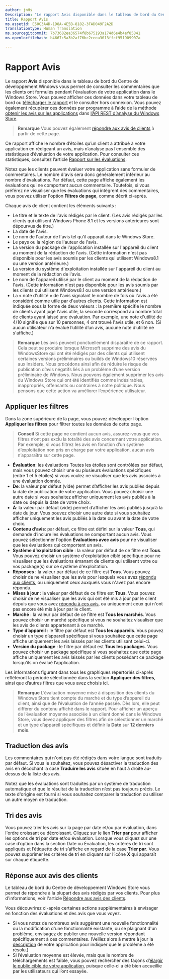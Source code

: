 ```yaml
---
author: jnHs
Description: "Le rapport Avis disponible dans le tableau de bord du Centre de développement Windows vous permet de consulter les commentaires que les clients ont formulés pendant l’évaluation de votre application dans le Windows Store."
title: Rapport Avis
ms.assetid: E50C3A4D-1D8A-4E5B-8182-3FAD049F2A2D
translationtype: Human Translation
ms.sourcegitcommit: 7b73682ea36574f8b675193a174d6e4b4ef85841
ms.openlocfilehash: b4667c5a3b2af76bc2ceea3013ffcf951909907a

---
```


# Rapport Avis


Le rapport **Avis** disponible dans le tableau de bord du Centre de développement Windows vous permet de consulter les commentaires que les clients ont formulés pendant l'évaluation de votre application dans le Windows Store. Vous pouvez afficher ces données dans votre tableau de bord ou [télécharger le rapport](download-analytic-reports.md) et le consulter hors connexion. Vous pouvez également récupérer ces données par programme à l’aide de la méthode [obtenir les avis sur les applications](../monetize/get-app-reviews.md) dans [l’API REST d’analyse du Windows Store](../monetize/access-analytics-data-using-windows-store-services.md).

> **Remarque** Vous pouvez également [répondre aux avis de clients](respond-to-customer-reviews.md) à partir de cette page.

Ce rapport affiche le nombre d’étoiles qu’un client a attribué à votre application en rédigeant un avis, mais n’analyse pas l’ensemble des statistiques d’évaluation de votre application. Pour consulter ces statistiques, consultez l’article [Rapport sur les évaluations](ratings-report.md).

Notez que les clients peuvent évaluer votre application sans formuler de commentaires. Le nombre d'avis sera donc généralement inférieur au nombre d'évaluations. Par défaut, cette page affiche également les évaluations qui ne comportent aucun commentaire. Toutefois, si vous préférez ne visualiser que les évaluations qui intègrent des commentaires, vous pouvez utiliser l'option **Filtres de page**, comme décrit ci-après.

Chaque avis de client contient les éléments suivants :

-   Le titre et le texte de l'avis rédigés par le client. (Les avis rédigés par les clients qui utilisent Windows Phone 8.1 et les versions antérieures sont dépourvus de titre.)
-   La date de l'avis.
-   Le nom de l'auteur de l'avis tel qu'il apparaît dans le Windows Store.
-   Le pays ou la région de l'auteur de l'avis.
-   La version du package de l'application installée sur l'appareil du client au moment de la rédaction de l'avis. (Cette information n'est pas disponible pour les avis soumis par les clients qui utilisent Windows8.1 ou une version antérieure.)
-   La version du système d'exploitation installée sur l'appareil du client au moment de la rédaction de l'avis.
-   Le nom de l'appareil utilisé par le client au moment de la rédaction de l'avis. (Cette information n'est pas disponible pour les avis soumis par les clients qui utilisent Windows8.1 ou une version antérieure.)
-   La « note d'utilité » de l'avis signalant le nombre de fois où l'avis a été considéré comme utile par d'autres clients. Cette information est indiquée sous la forme de deux valeurs : la première spécifie le nombre de clients ayant jugé l'avis utile, la seconde correspond au nombre total de clients ayant laissé une évaluation. Par exemple, une note d'utilité de 4/10 signifie que sur 10 personnes, 4 ont trouvé l'avis utile, et 6 non. (Si aucun utilisateur n’a évalué l’utilité d’un avis, aucune note d’utilité ne s'affiche.)

> **Remarque** Les avis peuvent ponctuellement disparaître de ce rapport. Cela peut se produire lorsque Microsoft supprime des avis du WindowsStore qui ont été rédigés par des clients qui utilisent certaines versions préliminaires ou builds de Windows10 réservées aux Insiders. Nous procédons ainsi afin de réduire le risque de publication d’avis négatifs liés à un problème d’une version préliminaire de Windows. Nous pouvons également supprimer les avis du Windows Store qui ont été identifiés comme indésirables, inappropriés, offensants ou contraires à notre politique. Nous pensons que cette action va améliorer l’expérience utilisateur.

## Appliquer les filtres


Dans la zone supérieure de la page, vous pouvez développer l’option **Appliquer les filtres** pour filtrer toutes les données de cette page.

>**Conseil** Si cette page ne contient aucun avis, assurez-vous que vos filtres n’ont pas exclu la totalité des avis concernant votre application. Par exemple, si vous filtrez les avis en fonction d’un système d’exploitation non pris en charge par votre application, aucun avis n’apparaîtra sur cette page.

-   **Évaluation**: les évaluations Toutes les étoiles sont contrôlées par défaut, mais vous pouvez choisir une ou plusieurs évaluations spécifiques (entre 1 et 5 étoiles) si vous voulez ne visualiser que les avis associés à une évaluation donnée.
-   **De**: la valeur par défaut (vide) permet d’afficher les avis publiés depuis la date de publication de votre application. Vous pouvez choisir une autre date si vous souhaitez afficher uniquement les avis publiés à la date ou depuis la date de votre choix.
-   **À**: la valeur par défaut (vide) permet d’afficher les avis publiés jusqu’à la date du jour. Vous pouvez choisir une autre date si vous souhaitez afficher uniquement les avis publiés à la date ou avant la date de votre choix.
-   **Contenu d’avis**: par défaut, ce filtre est défini sur la valeur **Tous**, qui demande d’inclure les évaluations ne comportant aucun avis. Vous pouvez sélectionner l'option **Évaluations avec avis** pour ne visualiser que les évaluations qui comportent un avis.
-   **Système d’exploitation cible** : la valeur par défaut de ce filtre est **Tous**. Vous pouvez choisir un système d'exploitation ciblé spécifique pour ne visualiser que les évaluations émanant de clients qui utilisent votre ou vos package(s) sur ce système d'exploitation.
-   **Réponses** : la valeur par défaut de ce filtre est **Tous**. Vous pouvez choisir de ne visualiser que les avis pour lesquels vous avez [répondu aux clients](respond-to-customer-reviews.md), ou uniquement ceux auxquels vous n'avez pas encore répondu.
-   **Mises à jour** : la valeur par défaut de ce filtre est **Tous**. Vous pouvez choisir de ne visualiser que les avis qui ont été mis à jour par le client depuis que vous avez [répondu à ces avis](respond-to-customer-reviews.md), ou uniquement ceux qui n'ont pas encore été mis à jour par le client.
-   **Marché** : la valeur par défaut de ce filtre est **Tous les marchés**. Vous pouvez choisir un marché spécifique si vous ne souhaitez visualiser que les avis de clients appartenant à ce marché.
-   **Type d’appareil** : le filtre par défaut est **Tous les appareils**. Vous pouvez choisir un type d’appareil spécifique si vous souhaitez que cette page affiche uniquement les avis laissés par les clients utilisant celui-ci.
-   **Version du package** : le filtre par défaut est **Tous les packages**. Vous pouvez choisir un package spécifique si vous souhaitez que cette page affiche uniquement les avis laissés par les clients possédant ce package lorsqu’ils on évalué l’application.

Les informations figurant dans tous les graphiques répertoriés ci-après refléteront la période sélectionnée dans la section **Appliquer des filtres**, ainsi que d’autres filtres que vous avez choisis ici.

> **Remarque** L’évaluation moyenne mise à disposition des clients du Windows Store tient compte du marché et du type d’appareil du client, ainsi que de l’évaluation de l’année passée. Dès lors, elle peut différer du contenu affiché dans le rapport. Pour afficher un aperçu de l’évaluation moyenne associée à un client donné dans le Windows Store, vous devez appliquer des filtres afin de sélectionner un marché et un type d’appareil spécifiques et définir la **Date** sur **12 derniers mois**.

## Traduction des avis


Les commentaires qui n'ont pas été rédigés dans votre langue sont traduits par défaut. Si vous le souhaitez, vous pouvez désactiver la traduction des avis en décochant la case **Traduire les avis** située en haut à droite au-dessus de la liste des avis.

Notez que les évaluations sont traduites par un système de traduction automatique et que le résultat de la traduction n’est pas toujours précis. Le texte d'origine est fourni si vous souhaitez comparer la traduction ou utiliser un autre moyen de traduction.

## Tri des avis


Vous pouvez trier les avis sur la page par date et/ou par évaluation, dans l'ordre croissant ou décroissant. Cliquez sur le lien **Trier par** pour afficher les options de tri par date et/ou évaluation. Lorsque vous cliquez sur une case d’option dans la section Date ou Évaluation, les critères de tri sont appliqués et l’étiquette de tri s’affiche en regard de la case **Trier par**. Vous pouvez supprimer les critères de tri en cliquant sur l’icône **X** qui apparaît sur chaque étiquette.

## Réponse aux avis des clients

Le tableau de bord du Centre de développement Windows Store vous permet de répondre à la plupart des avis rédigés par vos clients. Pour plus d'informations, voir l'article [Répondre aux avis des clients](respond-to-customer-reviews.md).

Vous découvrirez ci-après certaines actions supplémentaires à envisager en fonction des évaluations et des avis que vous voyez.

-   Si vous notez de nombreux avis suggérant une nouvelle fonctionnalité ou la modification d'une fonctionnalité existante, ou se plaignant d'un problème, envisagez de publier une nouvelle version répondant spécifiquement à ces commentaires. (Veillez alors à mettre à jour la [description](create-app-descriptions.md) de votre application pour indiquer que le problème a été résolu.)
-   Si l’évaluation moyenne est élevée, mais que le nombre de téléchargements est faible, vous pouvez rechercher des façons d’[élargir le public cible de votre application](app-promotion-and-customer-engagement.md), puisque celle-ci a été bien accueillie par les utilisateurs qui l’ont essayée.


 

 

 



<!--HONumber=Nov16_HO1-->


